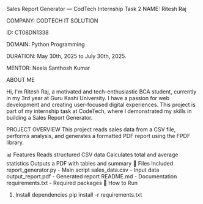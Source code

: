 Sales Report Generator — CodTech Internship Task 2
NAME: Ritesh Raj

COMPANY: CODTECH IT SOLUTION

ID: CT08DN1338

DOMAIN: Python Programming

DURATION: May 30th, 2025 to July 30th, 2025.

MENTOR: Neela Santhosh Kumar

ABOUT ME

Hi, I'm Ritesh Raj, a motivated and tech-enthusiastic BCA student, currently in my 3rd year at Guru Kashi University. I have a passion for web development and creating user-focused digital experiences. This project is part of my internship task at CodeTech, where I demonstrated my skills in building a Sales Report Generator.

PROJECT OVERVIEW
This project reads sales data from a CSV file, performs analysis, and generates a formatted PDF report using the FPDF library.

📊 Features
Reads structured CSV data
Calculates total and average statistics
Outputs a PDF with tables and summary
📁 Files Included
report_generator.py - Main script
sales_data.csv - Input data
output_report.pdf - Generated report
README.md - Documentation
requirements.txt - Required packages
🚀 How to Run
1. Install dependencies
pip install -r requirements.txt
